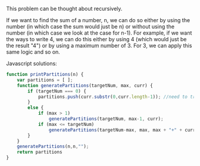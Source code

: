 This problem can be thought about recursively.

If we want to find the sum of a number, n, we can do so either by using the number (in which case the sum  would just be n) or without using the number (in which case we look at the case for n-1). For example, if we want the ways to write 4, we can do this either by using 4 (which would just be the result "4") or by using a maximum number of 3. For 3, we can apply this same logic and so on.


Javascript solutions:
``` javascript
function printPartitions(n) {
    var partitions = [ ];
    function generatePartitions(targetNum, max, curr) {
        if (targetNum === 0) {
            partitions.push(curr.substr(0,curr.length-1)); //need to trim plus sign at end
        }
        else {
            if (max > 1)
                generatePartitions(targetNum, max-1, curr);
            if (max <= targetNum)
                generatePartitions(targetNum-max, max, max + "+" + curr);
        }
    }
    generatePartitions(n,n,"");
    return partitions
}

```
